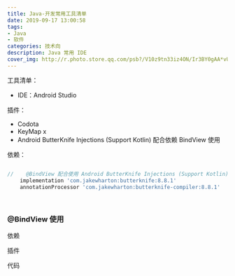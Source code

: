 ```yaml
---
title: Java-开发常用工具清单
date: 2019-09-17 13:00:58
tags:
- Java
- 软件
categories: 技术向
description: Java 常用 IDE
cover_img: http://r.photo.store.qq.com/psb?/V10z9tn33iz4ON/Ir3BY0gAA*vUqpoTS1k8nC42LJheUDOMo8WXvKET8uI!/r/dFQBAAAAAAAA
---
```




工具清单：

 - IDE：Android Studio

插件：

- Codota
- KeyMap x
- Android ButterKnife Injections (Support Kotlin) 配合依赖 BindView 使用

依赖：

```gradle

//    @BindView 配合使用 Android ButterKnife Injections (Support Kotlin)
    implementation 'com.jakewharton:butterknife:8.8.1'
    annotationProcessor 'com.jakewharton:butterknife-compiler:8.8.1'
    
    
```











### @BindView 使用

依赖

插件

代码